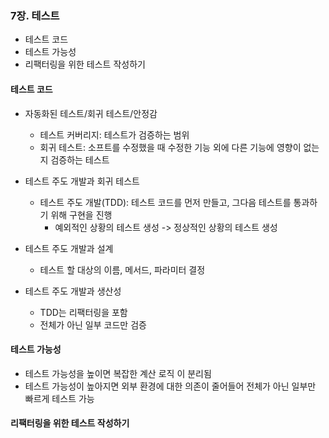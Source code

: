 ### 7장. 테스트
- 테스트 코드
- 테스트 가능성
- 리팩터링을 위한 테스트 작성하기

#### 테스트 코드
- 자동화된 테스트/회귀 테스트/안정감
  - 테스트 커버리지: 테스트가 검증하는 범위
  - 회귀 테스트: 소프트를 수정했을 때 수정한 기능 외에 다른 기능에 영향이 없는지 검증하는 테스트 

- 테스트 주도 개발과 회귀 테스트
  - 테스트 주도 개발(TDD): 테스트 코드를 먼저 만들고, 그다음 테스트를 통과하기 위해 구현을 진행 
    - 예외적인 상황의 테스트 생성 -> 정상적인 상황의 테스트 생성

- 테스트 주도 개발과 설계
  - 테스트 할 대상의 이름, 메서드, 파라미터 결정

- 테스트 주도 개발과 생산성
  - TDD는 리팩터링을 포함 
  - 전체가 아닌 일부 코드만 검증 

#### 테스트 가능성
- 테스트 가능성을 높이면 복잡한 계산 로직 이 분리됨 
- 테스트 가능성이 높아지면 외부 환경에 대한 의존이 줄어들어 전체가 아닌 일부만 빠르게 테스트 가능 

#### 리팩터링을 위한 테스트 작성하기
